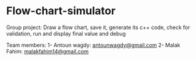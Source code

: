 # Flow-chart-simulator
Group project: Draw a flow chart, save it, generate its c++ code, check for validation, run and display final value and debug

Team members:
1- Antoun wagdy: antounwagdy@gmail.com 
2- Malak Fahim: malakfahim14@gmail.com
